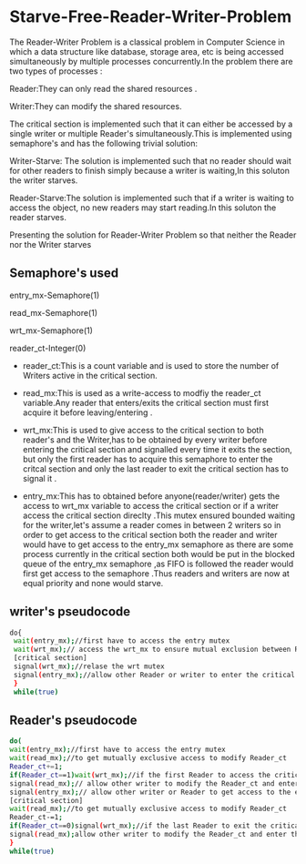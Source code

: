 
# Starve-Free-Reader-Writer-Problem

The Reader-Writer Problem is a classical problem in Computer Science in which a data structure like database, storage area, etc is being accessed simultaneously by multiple processes concurrently.In the problem there are two types of processes :

Reader:They can only read the shared resources .

 Writer:They can modify the shared resources.
 
 The critical section is implemented such that it can either be accessed by a single writer or multiple Reader's simultaneously.This is implemented using semaphore's and has the following trivial solution:

 Writer-Starve: The solution is implemented such that no reader should wait for other readers to finish simply because a writer is waiting,In this soluton the writer starves.

Reader-Starve:The solution is implemented such that  if a writer is waiting to access the object, no new readers may start reading.In this soluton the reader starves.


Presenting the solution for Reader-Writer Problem so that neither 
the Reader nor the Writer starves 

## Semaphore's used 
entry_mx-Semaphore(1)

read_mx-Semaphore(1)

wrt_mx-Semaphore(1)

reader_ct-Integer(0)


- reader_ct:This is a count variable and is used to store the number of Writers active in the critical section.

- read_mx:This is used as a write-access to modfiy the reader_ct variable.Any reader that enters/exits the critical section must first acquire it before leaving/entering .

- wrt_mx:This is used to give access to the critical section to both reader's and the Writer,has to be obtained by every writer before entering the critical section and signalled every time it exits the section, but only the first reader has to acquire this semaphore to enter the critcal section and only the last reader to exit the critical section has to signal it .

- entry_mx:This has to obtained before anyone(reader/writer) gets the access to wrt_mx  variable to access the critical section or if a writer access the critical section direclty .This mutex ensured bounded waiting for the writer,let's assume a reader comes in between 2 writers so in order to get access to the critical section both the reader and writer would have to get access to the entry_mx semaphore as there are some process currently in the critical section both would be put in the blocked queue of the entry_mx semaphore ,as FIFO is followed the reader would first get access to the semaphore .Thus readers and writers are now at equal priority and none would starve.

## writer's pseudocode 
```bash
do{
 wait(entry_mx);//first have to access the entry mutex 
 wait(wrt_mx);// access the wrt_mx to ensure mutual exclusion between Reader and writer
 [critical section]
 signal(wrt_mx);//relase the wrt mutex 
 signal(entry_mx);//allow other Reader or writer to enter the critical section 
 }
 while(true)
```

## Reader's pseudocode
```bash
do(
wait(entry_mx);//first have to access the entry mutex 
wait(read_mx);//to get mutually exclusive access to modify Reader_ct
Reader_ct+=1;
if(Reader_ct==1)wait(wrt_mx);//if the first Reader to access the critical section has to access wrt_mx 
signal(read_mx);// allow other writer to modify the Reader_ct and enter the critical section
signal(entry_mx);// allow other writer or Reader to get access to the entry mutex
[critical section]
wait(read_mx);//to get mutually exclusive access to modify Reader_ct
Reader_ct-=1;
if(Reader_ct==0)signal(wrt_mx);//if the last Reader to exit the critical section so signal wrt_mx so that waiting writer can get access to the critical section
signal(read_mx);allow other writer to modify the Reader_ct and enter the critical section
}
while(true)
``` 
